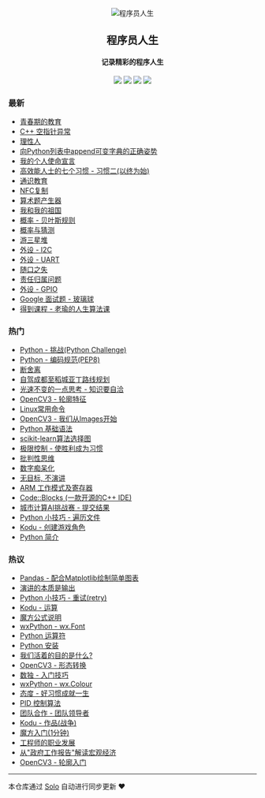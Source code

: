 <p align="center"><img alt="程序员人生" src="https://static.b3log.org/images/brand/solo-32.png"></p><h2 align="center">
程序员人生
</h2>

<h4 align="center">记录精彩的程序人生</h4>
<p align="center"><a title="程序员人生" target="_blank" href="https://github.com/cttmayi/solo-blog"><img src="https://img.shields.io/github/last-commit/cttmayi/solo-blog.svg?style=flat-square&color=FF9900"></a>
<a title="GitHub repo size in bytes" target="_blank" href="https://github.com/cttmayi/solo-blog"><img src="https://img.shields.io/github/repo-size/cttmayi/solo-blog.svg?style=flat-square"></a>
<a title="Solo Version" target="_blank" href="https://github.com/b3log/solo/releases"><img src="https://img.shields.io/badge/solo-3.6.5-f1e05a.svg?style=flat-square&color=blueviolet"></a>
<a title="Hits" target="_blank" href="https://github.com/b3log/hits"><img src="https://hits.b3log.org/cttmayi/solo-blog.svg"></a></p>

### 最新

* [青春期的教育](http://www.gcsjj.cn/articles/2019/10/19/1571498016475.html)
* [C++ 空指针异常](http://www.gcsjj.cn/articles/2019/10/18/1571413022943.html)
* [理性人](http://www.gcsjj.cn/articles/2019/10/18/1571400726892.html)
* [向Python列表中append可变字典的正确姿势](http://www.gcsjj.cn/articles/2019/10/13/1570969130237.html)
* [我的个人使命宣言](http://www.gcsjj.cn/articles/2019/10/13/1570901677508.html)
* [高效能人士的七个习惯 - 习惯二(以终为始)](http://www.gcsjj.cn/articles/2019/10/11/1570805821589.html)
* [通识教育](http://www.gcsjj.cn/articles/2019/10/10/1570637674848.html)
* [NFC复制](http://www.gcsjj.cn/articles/2019/10/08/1570547754593.html)
* [算术题产生器](http://www.gcsjj.cn/articles/2019/10/07/1570453936650.html)
* [我和我的祖国](http://www.gcsjj.cn/articles/2019/10/06/1570373448188.html)
* [概率 - 贝叶斯规则](http://www.gcsjj.cn/articles/2019/10/06/1570297476985.html)
* [概率与猜测](http://www.gcsjj.cn/articles/2019/10/05/1570289842198.html)
* [游三星堆](http://www.gcsjj.cn/articles/2019/10/04/1570199816478.html)
* [外设 - I2C](http://www.gcsjj.cn/articles/2019/09/28/1569640214065.html)
* [外设 - UART](http://www.gcsjj.cn/articles/2019/09/27/1569519091446.html)
* [随口之失](http://www.gcsjj.cn/articles/2019/09/25/1569423200177.html)
* [责任归属问题](http://www.gcsjj.cn/articles/2019/09/24/1569339187094.html)
* [外设 - GPIO](http://www.gcsjj.cn/articles/2019/09/22/1569159114298.html)
* [Google 面试题 - 玻璃球](http://www.gcsjj.cn/articles/2019/09/21/1568996649307.html)
* [得到课程 - 老瑜的人生算法课](http://www.gcsjj.cn/articles/2019/09/19/1568824700978.html)

### 热门

* [Python - 挑战(Python Challenge)](http://www.gcsjj.cn/articles/2019/04/20/1555741882461.html)
* [Python - 编码规范(PEP8)](http://www.gcsjj.cn/articles/2019/04/26/1556289234423.html)
* [断舍离](http://www.gcsjj.cn/articles/2019/04/16/1555351178363.html)
* [自驾成都至稻城亚丁路线规划](http://www.gcsjj.cn/articles/2019/07/09/1562684708796.html)
* [光速不变的一点思考 - 知识要自洽](http://www.gcsjj.cn/articles/2019/09/06/1567782094880.html)
* [OpenCV3 - 轮廓特征](http://www.gcsjj.cn/articles/2019/04/02/1554137025226.html)
* [Linux常用命令](http://www.gcsjj.cn/articles/2019/05/05/1557067926481.html)
* [OpenCV3 - 我们从Images开始](http://www.gcsjj.cn/articles/2019/04/02/1554136797836.html)
* [Python 基础语法](http://www.gcsjj.cn/articles/2019/03/12/1552402976191.html)
* [scikit-learn算法选择图](http://www.gcsjj.cn/articles/2019/05/14/1557848255248.html)
* [极限控制 - 使胜利成为习惯](http://www.gcsjj.cn/articles/2019/09/09/1568042197879.html)
* [批判性思维](http://www.gcsjj.cn/articles/2019/08/09/1565364655301.html)
* [数字痴呆化](http://www.gcsjj.cn/articles/2019/04/07/1554630747019.html)
* [无目标, 不演讲](http://www.gcsjj.cn/articles/2019/03/28/1553788311452.html)
* [ARM 工作模式及寄存器](http://www.gcsjj.cn/articles/2019/05/05/1557069558076.html)
* [Code::Blocks (一款开源的C++ IDE)](http://www.gcsjj.cn/articles/2019/06/07/1559921553296.html)
* [城市计算AI挑战赛 - 提交结果](http://www.gcsjj.cn/articles/2019/05/18/1558111076207.html)
* [Python 小技巧 - 遍历文件](http://www.gcsjj.cn/articles/2019/06/11/1560186159536.html)
* [Kodu - 创建游戏角色](http://www.gcsjj.cn/articles/2019/03/25/1553444108085.html)
* [Python 简介](http://www.gcsjj.cn/articles/2019/03/12/1552400067284.html)

### 热议

* [Pandas - 配合Matplotlib绘制简单图表](http://www.gcsjj.cn/articles/2019/05/13/1557758228724.html)
* [演讲的本质是输出](http://www.gcsjj.cn/articles/2019/03/28/1553786472261.html)
* [Python 小技巧 - 重试(retry)](http://www.gcsjj.cn/articles/2019/05/10/1557417732914.html)
* [Kodu - 运算](http://www.gcsjj.cn/articles/2019/04/03/1554223619551.html)
* [魔方公式说明](http://www.gcsjj.cn/articles/2019/03/16/1552668588562.html)
* [wxPython - wx.Font](http://www.gcsjj.cn/articles/2019/06/20/1561042546449.html)
* [Python 运算符](http://www.gcsjj.cn/articles/2019/03/14/1552576273056.html)
* [Python 安装](http://www.gcsjj.cn/articles/2019/03/12/1552401143258.html)
* [ 我们活着的目的是什么?](http://www.gcsjj.cn/articles/2019/04/21/1555855318397.html)
* [OpenCV3 - 形态转换](http://www.gcsjj.cn/articles/2019/04/02/1554136943750.html)
* [数独 - 入门技巧](http://www.gcsjj.cn/articles/2019/04/08/1554735565536.html)
* [wxPython - wx.Colour](http://www.gcsjj.cn/articles/2019/06/26/1561564601629.html)
* [态度 - 好习惯成就一生](http://www.gcsjj.cn/articles/2019/05/30/1559231685475.html)
* [PID 控制算法](http://www.gcsjj.cn/articles/2019/08/15/1565882850177.html)
* [团队合作 - 团队领导者](http://www.gcsjj.cn/articles/2019/08/08/1565200522672.html)
* [Kodu - 作品(战争)](http://www.gcsjj.cn/articles/2019/04/07/1554627128535.html)
* [魔方入门(1分钟)](http://www.gcsjj.cn/articles/2019/03/16/1552666209639.html)
* [工程师的职业发展](http://www.gcsjj.cn/articles/2019/07/01/1561995082798.html)
* [从"政府工作报告"解读宏观经济](http://www.gcsjj.cn/articles/2019/03/22/1553269533172.html)
* [OpenCV3 - 轮廓入门](http://www.gcsjj.cn/articles/2019/04/02/1554136979940.html)

---

本仓库通过 [Solo](https://github.com/b3log/solo) 自动进行同步更新 ❤️ 